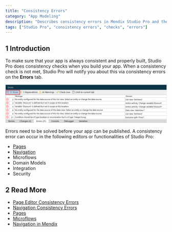```yaml
---
title: "Consistency Errors"
category: "App Modeling"
description: "Describes consistency errors in Mendix Studio Pro and the way to fix them."
tags: ["Studio Pro", "consistency errors", "checks", "errors"]
---
```


## 1 Introduction 

To make sure that your app is always consistent and properly built, Studio Pro does consistency checks when you build your app. When a consistency check is not met, Studio Pro will notify you about this via consistency errors on the **Errors** tab. 

![The Errors tab](attachments/consistency-errors/errors-tab.png)

Errors need to be solved before your app can be published. A consistency error can occur in the following editors or functionalities of Studio Pro:

* [Pages](consistency-errors-pages) 
* [Navigation](consistency-errors-navigation) 
* Microflows
* Domain Models
* Integration
* Security

##  2 Read More

* [Page Editor Consistency Errors](consistency-errors-pages)
* [Navigation Consistency Errors](consistency-errors-navigation)
* [Pages](pages)
* [Microflows](microflows) 
* [Navigation in Mendix](navigation)
